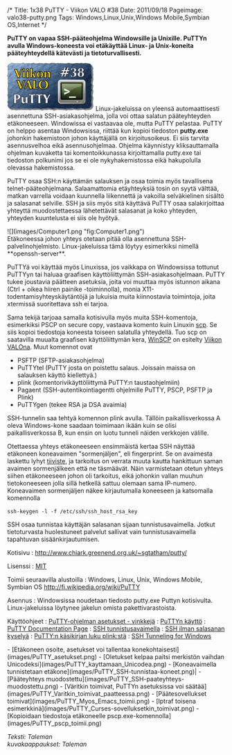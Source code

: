 /*
Title: 1x38 PuTTY - Viikon VALO #38
Date: 2011/09/18
Pageimage: valo38-putty.png
Tags: Windows,Linux,Unix,Windows Mobile,Symbian OS,Internet
*/

**PuTTY on vapaa SSH-pääteohjelma Windowsille ja Unixille. PuTTYn
avulla Windows-koneesta voi etäkäyttää Linux- ja Unix-koneita
pääteyhteydellä kätevästi ja tietoturvallisesti.**

![](images/valo38-putty.png "fig:valo38-putty.png") Linux-jakeluissa on yleensä
auto­maat­tisesti asennettuna SSH-asiakasohjelma, jolla voi ottaa
salatun pääteyhteyden etäkoneeseen. Windowissa ei vastaavaa ole, mutta
PuTTY pelastaa. PuTTY on helppo asentaa Windowsissa, riittää kun kopioi
tiedoston **putty.exe** johonkin hakemistoon johon käyttäjällä on
kirjoitusoikeus. Ei siis tarvita asennusvelhoa eikä asennusohjelmaa.
Ohjelma käynnistyy kliksauttamalla ohjelman kuvaketta tai
komentoikkunassa kirjoittamalla putty.exe tai tiedoston polkunimi jos se
ei ole nykyhakemistossa eikä hakupolulla olevassa hakemistossa.

PuTTY osaa SSH:n käyttämän salauksen ja osaa toimia myös tavallisena
telnet-pääteohjelmana. Salaamattomia etäyhteyksiä tosin on syytä
välttää, matkan varrella voidaan kuunnella liikennettä ja vakoilla
selväkielinen sisältö ja salasanat selville. SSH ja siis myös sitä
käyttävä PuTTY osaa salakirjoittaa yhteyttä muodostettaessa lähetettävät
salasanat ja koko yhteyden, yhteyden kuuntelusta ei siis ole hyötyä.
<div class="rightimage" markdown="1">
![](images/Computer1.png "fig:Computer1.png")
</div>
Etäkoneessa johon yhteys otetaan
pitää olla asennettuna SSH-palvelinohjelmisto. Linux-jakeluissa tämä
löytyy esimerkiksi nimellä **openssh-server**.

PuTTYä voi käyttää myös Linuxissa, jos vaikkapa on Windowsissa tottunut
PuTTYyn tai haluaa graafisen käyttöliittymän SSH-asiakasohjelmaan. PuTTY
tukee joustavia päätteen asetuksia, joita voi muuttaa myös istunnon
aikana (Ctrl + oikea hiiren painike -toiminnolla), monia
X11-todentamisyhteyskäytäntöjä ja lukuisia muita kiinnostavia
toimintoja, joita xtermissä suoritettava ssh ei tarjoa.

Sama tekijä tarjoaa samalla kotisivulla myös muita SSH-komentoja,
esimerkiksi PSCP on secure copy, vastaava komento kuin Linuxin
[scp](http://linux.die.net/man/1/scp). Se siis kopioi tiedostoja
koneesta toiseen salatulla yhteydellä. Tuo scp on saatavilla muualta
graafisen käyttöliittymän kera,
[WinSCP](http://winscp.net/eng/index.php) on esitelty [Viikon
VALOna](http://viikonvalo.fi/WinSCP). Muut komennot ovat

-   PSFTP (SFTP-asiakasohjelma)
-   PuTTYtel (PuTTY josta on poistettu salaus. Joissain maissa on
    salauksen käyttö kiellettyä.)
-   plink (komentorivikäyttöliittymä PuTTY:n taustaohjelmiin)
-   Pagaent (SSH-autentikointiagentti ohjelmille PuTTY, PSCP, PSFTP ja
    Plink)
-   PuTTYgen (tekee RSA ja DSA avaimia)

SSH-tunnelin saa tehtyä komennon plink avulla. Tällöin paikallisverkossa
A oleva Windows-kone saadaan toimimaan ikään kuin se olisi
paikallisverkossa B, kun ensin on luotu tunneli näiden verkkojen
välille.

Otettaessa yhteys etäkoneeseen ensimmäistä kertaa SSH näyttää etäkoneen
koneavaimen "sormenjäljen", eli fingerprint. Se on avaimesta laskettu
lyhyt
[tiiviste](http://fi.wikipedia.org/wiki/Tiiviste_%28tietotekniikka%29),
ja tarkoitus on verrata muuta kautta hankittuun saman avaimen
sormenjälkeen että ne täsmäävät. Näin varmistetaan otetun yhteys siihen
etäkoneeseen johon oli tarkoitus, eikä johonkin vallan muuhun
tietokoneeseen jolla sillä hetkellä sattuu olemaan sama IP-numero.
Koneavaimen sormenjäljen näkee kirjautumalla koneeseen ja katsomalla
komennolla

```
ssh-keygen -l -f /etc/ssh/ssh_host_rsa_key
```

SSH osaa tunnistaa käyttäjän salasanan sijaan tunnistusavaimella. Jotkut
tietoturvasta huolestuneet palvelut sallivat vain tunnistusavaimella
tapahtuvan sisäänkirjautumisen.

Kotisivu
:   <http://www.chiark.greenend.org.uk/~sgtatham/putty/>

Lisenssi
:   [MIT](MIT)

Toimii seuraavilla alustoilla
:   Windows, Linux, Unix, Windows Mobile, Symbian OS
    <http://fi.wikipedia.org/wiki/PuTTY>

Asennus
:   Windowsissa noudetaan tiedosto putty.exe Puttyn kotisivulta.
    Linux-jakeluissa löytynee jakelun omista pakettivarastoista.

Käyttöohjeet
:   [PuTTY-ohjelman asetukset -
    vinkkejä](http://www.cs.tut.fi/~jkorpela/putty.html)
:   [PuTTYn käyttö](http://edu.joroinen.fi/~jliik/putty.html)
:   [PuTTY Documentation
    Page](http://www.chiark.greenend.org.uk/~sgtatham/putty/docs.html)
:   [SSH
    tunnistusavaimella](http://www.debian-administration.org/articles/530)
:   [SSH ilman salasanan
    kyselyä](http://www.debian-administration.org/articles/152)
:   [PuTTY:n käsikirjan luku
    plink:stä](http://the.earth.li/~sgtatham/putty/0.60/htmldoc/Chapter7.html)
:   [SSH Tunneling for
    Windows](http://cims.nyu.edu/webapps/content/systems/userservices/netaccess/tunnel)

<div class="psgallery" markdown="1">
-   [Etäkoneen osoite, asetukset voi tallentaa konekohtaisesti](images/PuTTY_asetukset.png)
-   [Oletukset kelpaa paitsi merkistön vaihdan Unicodeksi](images/PuTTY_kayttamaan_Unicodea.png)
-   [Koneavaimella tunnistetaan etäkone](images/PuTTY_SSH-tunnistaa-koneet.png)|
-   [Pääteyhteys muodostettu](images/PuTTY_SSH-paateyhteys-muodostettu.png)
-   [Väritkin toimivat, PuTTYn asetuksissa voi säätää](images/PuTTY_Varitkin_toimivat_paatteessa.png)
-   [Päätesovellukset toimivat](images/PuTTY_Myos_Emacs_toimii.png)
-   [Iptraf toisena esimerkkinä](images/PuTTY_Curses-sovelluksetkin_toimivat.png)
-   [Kopioidaan tiedostoja etäkoneelle pscp.exe-komennolla](images/PuTTY_pscp_toimii.png)
</div>

*Teksti: Taleman* <br />
*kuvakaappaukset: Taleman*
